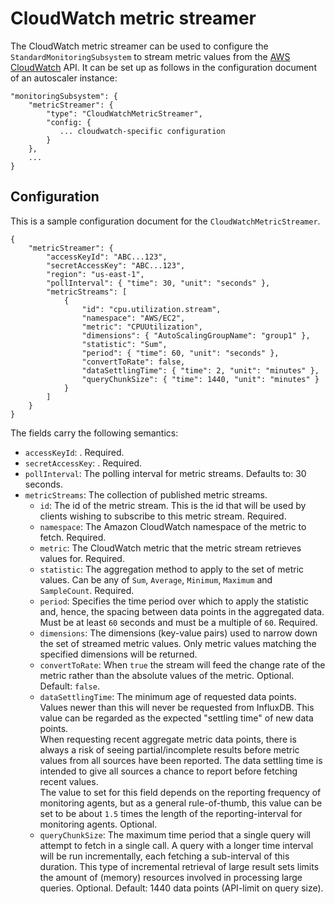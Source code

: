 # CloudWatch metric streamer
The CloudWatch metric streamer can be used to configure the 
`StandardMonitoringSubsystem` to stream metric values from
the [AWS CloudWatch](https://aws.amazon.com/cloudwatch/) API. 
It can be set up as follows in the configuration document of an autoscaler 
instance:

    "monitoringSubsystem": {
        "metricStreamer": {
            "type": "CloudWatchMetricStreamer",
            "config: {
               ... cloudwatch-specific configuration
            }
        },
        ...
    } 


## Configuration
This is a sample configuration document for the `CloudWatchMetricStreamer`.

	{
		"metricStreamer": {
			"accessKeyId": "ABC...123",
			"secretAccessKey": "ABC...123",
			"region": "us-east-1",
			"pollInterval": { "time": 30, "unit": "seconds" },
			"metricStreams": [
				{
					"id": "cpu.utilization.stream",
					"namespace": "AWS/EC2",
					"metric": "CPUUtilization",
					"dimensions": { "AutoScalingGroupName": "group1" },
					"statistic": "Sum",
					"period": { "time": 60, "unit": "seconds" },
					"convertToRate": false,
					"dataSettlingTime": { "time": 2, "unit": "minutes" },
					"queryChunkSize": { "time": 1440, "unit": "minutes" }
				}
			]
		}
	}


The fields carry the following semantics:

   - `accessKeyId`: . Required.
   - `secretAccessKey`: . Required. 
   - `pollInterval`: The polling interval for metric streams. Defaults to: 30 seconds.
   - `metricStreams`: The collection of published metric streams.
       - `id`: The id of the metric stream. This is the id that will be used by
	     clients wishing to subscribe to this metric stream. Required.
	   - `namespace`: The Amazon CloudWatch namespace of the metric to fetch.
         Required.
       - `metric`: The CloudWatch metric that the metric stream retrieves
         values for. Required.
	   - `statistic`: The aggregation method to apply to the set of metric values.
         Can be any of `Sum`, `Average`, `Minimum`, `Maximum` and
         `SampleCount`. Required.
       - `period`: Specifies the time period over which to apply the statistic
         and, hence, the spacing between data points in the aggregated
         data. Must be at least `60` seconds and must be a
         multiple of `60`. Required.
       - `dimensions`: The dimensions (key-value pairs) used to narrow down the set
         of streamed metric values. Only metric values matching the
         specified dimensions will be returned.
       - `convertToRate`: When `true` the stream will feed the change rate of
         the metric rather than the absolute values of the metric. Optional. 
		 Default: `false`.
       - `dataSettlingTime`: The minimum age of requested data points. Values 
	     newer than this will never be requested from InfluxDB. This value can 
		 be regarded as the expected "settling time" of new data points.  
		 When requesting recent aggregate metric data points, there is always a
         risk of seeing partial/incomplete results before metric values from all
         sources have been reported. The data settling time is intended to give
         all sources a chance to report before fetching recent values.  
		 The value to set for this field depends on the reporting frequency of
         monitoring agents, but as a general rule-of-thumb, this value can be 
		 set to be about `1.5` times the length of the reporting-interval for
         monitoring agents. Optional.
	   - `queryChunkSize`: The maximum time period that a single query will 
	     attempt to fetch in a single call. A query with a longer time interval 
		 will be run incrementally, each fetching a sub-interval of this duration. 
		 This type of incremental retrieval of large result sets limits the
         amount of (memory) resources involved in processing large queries. 
		 Optional. Default: 1440 data points (API-limit on query size).



